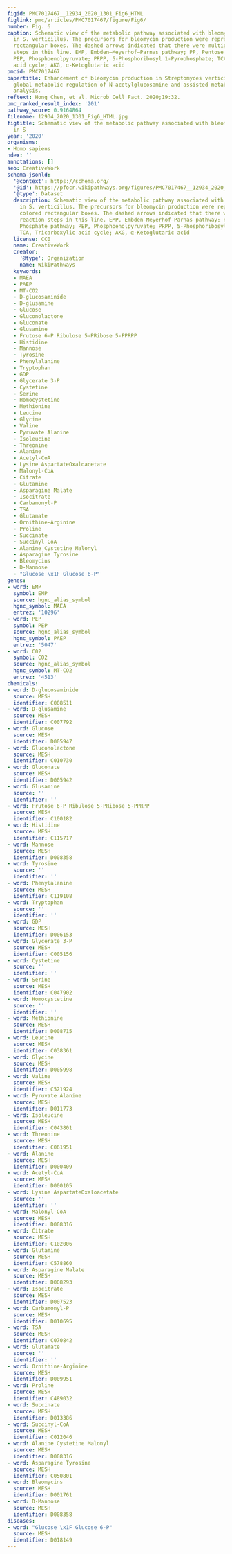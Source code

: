 ```yaml
---
figid: PMC7017467__12934_2020_1301_Fig6_HTML
figlink: pmc/articles/PMC7017467/figure/Fig6/
number: Fig. 6
caption: Schematic view of the metabolic pathway associated with bleomycin synthesis
  in S. verticillus. The precursors for bleomycin production were represented by colored
  rectangular boxes. The dashed arrows indicated that there were multiple reaction
  steps in this line. EMP, Embden–Meyerhof–Parnas pathway; PP, Pentose Phosphate pathway;
  PEP, Phosphoenolpyruvate; PRPP, 5-Phosphoribosyl 1-Pyrophosphate; TCA, Tricarboxylic
  acid cycle; AKG, α-Ketoglutaric acid
pmcid: PMC7017467
papertitle: Enhancement of bleomycin production in Streptomyces verticillus through
  global metabolic regulation of N-acetylglucosamine and assisted metabolic profiling
  analysis.
reftext: Hong Chen, et al. Microb Cell Fact. 2020;19:32.
pmc_ranked_result_index: '201'
pathway_score: 0.9164864
filename: 12934_2020_1301_Fig6_HTML.jpg
figtitle: Schematic view of the metabolic pathway associated with bleomycin synthesis
  in S
year: '2020'
organisms:
- Homo sapiens
ndex: ''
annotations: []
seo: CreativeWork
schema-jsonld:
  '@context': https://schema.org/
  '@id': https://pfocr.wikipathways.org/figures/PMC7017467__12934_2020_1301_Fig6_HTML.html
  '@type': Dataset
  description: Schematic view of the metabolic pathway associated with bleomycin synthesis
    in S. verticillus. The precursors for bleomycin production were represented by
    colored rectangular boxes. The dashed arrows indicated that there were multiple
    reaction steps in this line. EMP, Embden–Meyerhof–Parnas pathway; PP, Pentose
    Phosphate pathway; PEP, Phosphoenolpyruvate; PRPP, 5-Phosphoribosyl 1-Pyrophosphate;
    TCA, Tricarboxylic acid cycle; AKG, α-Ketoglutaric acid
  license: CC0
  name: CreativeWork
  creator:
    '@type': Organization
    name: WikiPathways
  keywords:
  - MAEA
  - PAEP
  - MT-CO2
  - D-glucosaminide
  - D-glusamine
  - Glucose
  - Gluconolactone
  - Gluconate
  - Glusamine
  - Frutose 6-P Ribulose 5-PRibose 5-PPRPP
  - Histidine
  - Mannose
  - Tyrosine
  - Phenylalanine
  - Tryptophan
  - GDP
  - Glycerate 3-P
  - Cystetine
  - Serine
  - Homocystetine
  - Methionine
  - Leucine
  - Glycine
  - Valine
  - Pyruvate Alanine
  - Isoleucine
  - Threonine
  - Alanine
  - Acetyl-CoA
  - Lysine AspartateOxaloacetate
  - Malonyl-CoA
  - Citrate
  - Glutamine
  - Asparagine Malate
  - Isocitrate
  - Carbamonyl-P
  - TSA
  - Glutamate
  - Ornithine-Arginine
  - Proline
  - Succinate
  - Succinyl-CoA
  - Alanine Cystetine Malonyl
  - Asparagine Tyrosine
  - Bleomycins
  - D-Mannose
  - "Glucose \x1F Glucose 6-P"
genes:
- word: ЕMP
  symbol: EMP
  source: hgnc_alias_symbol
  hgnc_symbol: MAEA
  entrez: '10296'
- word: РЕР
  symbol: PEP
  source: hgnc_alias_symbol
  hgnc_symbol: PAEP
  entrez: '5047'
- word: C02
  symbol: CO2
  source: hgnc_alias_symbol
  hgnc_symbol: MT-CO2
  entrez: '4513'
chemicals:
- word: D-glucosaminide
  source: MESH
  identifier: C008511
- word: D-glusamine
  source: MESH
  identifier: C007792
- word: Glucose
  source: MESH
  identifier: D005947
- word: Gluconolactone
  source: MESH
  identifier: C010730
- word: Gluconate
  source: MESH
  identifier: D005942
- word: Glusamine
  source: ''
  identifier: ''
- word: Frutose 6-P Ribulose 5-PRibose 5-PPRPP
  source: MESH
  identifier: C100182
- word: Histidine
  source: MESH
  identifier: C115717
- word: Mannose
  source: MESH
  identifier: D008358
- word: Tyrosine
  source: ''
  identifier: ''
- word: Phenylalanine
  source: MESH
  identifier: C119108
- word: Tryptophan
  source: ''
  identifier: ''
- word: GDP
  source: MESH
  identifier: D006153
- word: Glycerate 3-P
  source: MESH
  identifier: C005156
- word: Cystetine
  source: ''
  identifier: ''
- word: Serine
  source: MESH
  identifier: C047902
- word: Homocystetine
  source: ''
  identifier: ''
- word: Methionine
  source: MESH
  identifier: D008715
- word: Leucine
  source: MESH
  identifier: C038361
- word: Glycine
  source: MESH
  identifier: D005998
- word: Valine
  source: MESH
  identifier: C521924
- word: Pyruvate Alanine
  source: MESH
  identifier: D011773
- word: Isoleucine
  source: MESH
  identifier: C043801
- word: Threonine
  source: MESH
  identifier: C061951
- word: Alanine
  source: MESH
  identifier: D000409
- word: Acetyl-CoA
  source: MESH
  identifier: D000105
- word: Lysine AspartateOxaloacetate
  source: ''
  identifier: ''
- word: Malonyl-CoA
  source: MESH
  identifier: D008316
- word: Citrate
  source: MESH
  identifier: C102006
- word: Glutamine
  source: MESH
  identifier: C578860
- word: Asparagine Malate
  source: MESH
  identifier: D008293
- word: Isocitrate
  source: MESH
  identifier: D007523
- word: Carbamonyl-P
  source: MESH
  identifier: D010695
- word: TSA
  source: MESH
  identifier: C070842
- word: Glutamate
  source: ''
  identifier: ''
- word: Ornithine-Arginine
  source: MESH
  identifier: D009951
- word: Proline
  source: MESH
  identifier: C489032
- word: Succinate
  source: MESH
  identifier: D013386
- word: Succinyl-CoA
  source: MESH
  identifier: C012046
- word: Alanine Cystetine Malonyl
  source: MESH
  identifier: D008316
- word: Asparagine Tyrosine
  source: MESH
  identifier: C050801
- word: Bleomycins
  source: MESH
  identifier: D001761
- word: D-Mannose
  source: MESH
  identifier: D008358
diseases:
- word: "Glucose \x1F Glucose 6-P"
  source: MESH
  identifier: D018149
---
```

